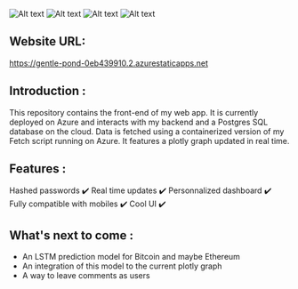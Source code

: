 ![Alt text](https://i.imgur.com/jE1kJ6u.png)
![Alt text](https://i.imgur.com/xkyozny.png)
![Alt text](https://i.imgur.com/Wr00o8s.png)
![Alt text](https://i.imgur.com/qvGZ6S0.png)


Website URL:
------------
https://gentle-pond-0eb439910.2.azurestaticapps.net

Introduction :
-------------
This repository contains the front-end of my web app. It is currently deployed on Azure and interacts with my backend and a Postgres SQL 
database on the cloud. Data is fetched using a containerized version of my Fetch script running on Azure. It features a plotly graph updated in real time. 

Features :
------------------
Hashed passwords :heavy_check_mark:
Real time updates :heavy_check_mark:
Personnalized dashboard :heavy_check_mark:
Fully compatible with mobiles :heavy_check_mark:
Cool UI :heavy_check_mark: 

What's next to come :
----------------------
 - An LSTM prediction model for Bitcoin and maybe Ethereum 
 - An integration of this model to the current plotly graph 
 - A way to leave comments as users 




